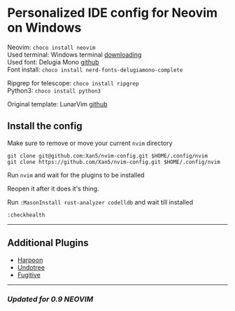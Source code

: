 # Personalized IDE config for Neovim on Windows

Neovim: ```choco install neovim```  
Used terminal: Windows terminal [downloading](https://www.microsoft.com/store/productId/9N0DX20HK701)  
Used font: Delugia Mono [github](https://github.com/adam7/delugia-code)  
Font install: ```choco install nerd-fonts-delugiamono-complete```  

Ripgrep for telescope: ```choco install ripgrep```  
Python3: ```choco install python3```  

Original template: LunarVim [github](https://github.com/LunarVim/nvim-basic-ide)  

## Install the config

Make sure to remove or move your current `nvim` directory  

```
git clone git@github.com:Xan5/nvim-config.git $HOME/.config/nvim
git clone https://github.com/Xan5/nvim-config.git $HOME/.config/nvim
```

Run `nvim` and wait for the plugins to be installed  

Reopen it after it does it's thing.  

Run `:MasonInstall rust-analyzer codelldb` and wait till installed

```
:checkhealth
```

---

## Additional Plugins

- [Harpoon](https://github.com/ThePrimeagen/harpoon)
- [Undotree](https://github.com/mbbill/undotree)
- [Fugitive](https://github.com/tpope/vim-fugitive)

---

### *Updated for 0.9 NEOVIM*
